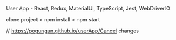 User App - React, Redux, MaterialUI, TypeScript, Jest, WebDriverIO

<Run Project>
clone project > npm install > npm start
  
  //
https://pogungun.github.io/userApp/Cancel changes
